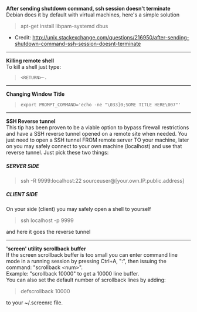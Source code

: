 
__After sending shutdown command, ssh session doesn't terminate__</br>
Debian does it by default with virtual machines, here's a simple solution
>
> apt-get install libpam-systemd dbus
>
  * Credit: http://unix.stackexchange.com/questions/216950/after-sending-shutdown-command-ssh-session-doesnt-terminate

---

__Killing remote shell__</br>
To kill a shell just type:
> `<RETURN>~.`

---

__Changing Window Title__</br>
> `export PROMPT_COMMAND='echo -ne "\033]0;SOME TITLE HERE\007"'`

---

__SSH Reverse tunnel__</br>
This tip has been proven to be a viable option to bypass firewall restrictions and have a SSH reverse tunnel opened on a remote site when needed. You just need to open a SSH tunnel FROM remote server TO your machine, later on you may safely connect to your own machine (localhost) and use that reverse tunnel. Just pick these two things:
##### SERVER SIDE
> ssh -R 9999:localhost:22 sourceuser@[your.own.IP.public.address]
>
##### CLIENT SIDE
On your side (client) you may safely open a shell to yourself
> ssh localhost -p 9999
>
and here it goes the reverse tunnel

---

__'screen' utility scrollback buffer__</br>
If the screen scrollback buffer is too small you can enter command line mode in a running session by pressing Ctrl+A, ":", then issuing the command: "scrollback \<num\>".</br>
Example: "scrollback 10000" to get a 10000 line buffer.</br>
You can also set the default number of scrollback lines by adding:
> defscrollback 10000

to your ~/.screenrc file.
